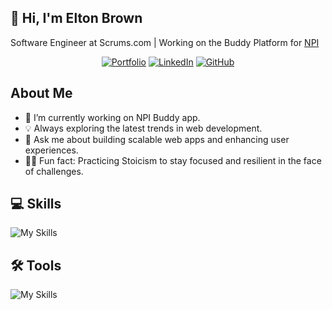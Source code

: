 ## 👋 Hi, I'm Elton Brown
Software Engineer at Scrums.com | Working on the Buddy Platform for [NPI](https://npi.ie)

<div align="center">

[![Portfolio](https://img.shields.io/badge/Portfolio-000?style=for-the-badge&logo=google-chrome&logoColor=white)](https://eltonbrown.co.za)
[![LinkedIn](https://img.shields.io/badge/LinkedIn-0A66C2?style=for-the-badge&logo=linkedin&logoColor=white)](https://www.linkedin.com/in/eltonbbrown/)
[![GitHub](https://img.shields.io/badge/GitHub-181717?style=for-the-badge&logo=github&logoColor=white)](https://github.com/Elton-Sudo)

</div>


## About Me

- 🔭 I’m currently working on NPI Buddy app.
- 💡 Always exploring the latest trends in web development.
- 💬 Ask me about building scalable web apps and enhancing user experiences.
- 🧘‍♂️ Fun fact: Practicing Stoicism to stay focused and resilient in the face of challenges.


## 💻 Skills

![My Skills](https://skillicons.dev/icons?i=react,vue,materialui,graphql,apollo,docker,prisma,typescript,jest,nodejs,threejs,php,laravel,symfony,mysql,redis,vite,webpack,npm,yarn,jquery,js,sass,html,wordpress,linux&theme=dark)

## 🛠️ Tools

![My Skills](https://skillicons.dev/icons?i=vscode,phpstorm,bitbucket,aws,&theme=dark)


